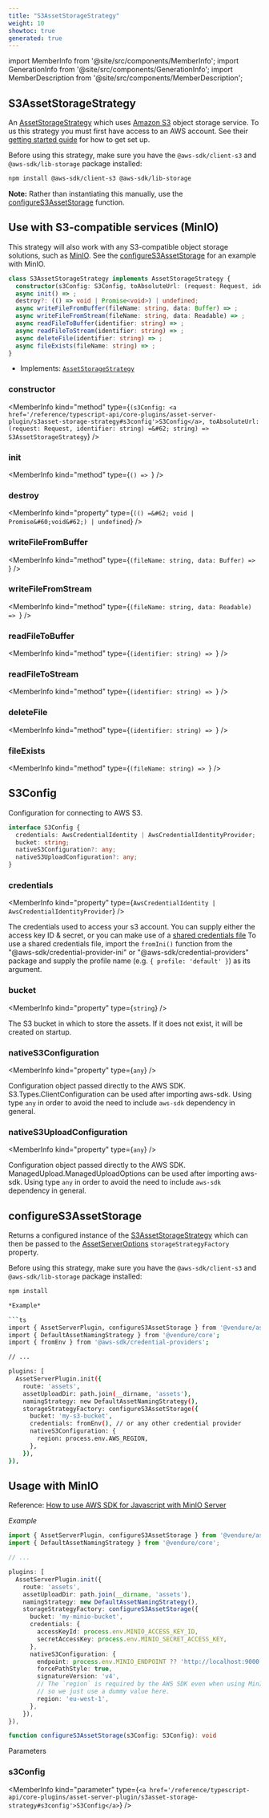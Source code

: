 ```yaml
---
title: "S3AssetStorageStrategy"
weight: 10
showtoc: true
generated: true
---
```

<!-- This file was generated from the Vendure source. Do not modify. Instead, re-run the "docs:build" script -->
import MemberInfo from '@site/src/components/MemberInfo';
import GenerationInfo from '@site/src/components/GenerationInfo';
import MemberDescription from '@site/src/components/MemberDescription';


## S3AssetStorageStrategy

<GenerationInfo sourceFile="packages/asset-server-plugin/src/s3-asset-storage-strategy.ts" sourceLine="155" packageName="@vendure/asset-server-plugin" />

An <a href='/reference/typescript-api/assets/asset-storage-strategy#assetstoragestrategy'>AssetStorageStrategy</a> which uses [Amazon S3](https://aws.amazon.com/s3/) object storage service.
To us this strategy you must first have access to an AWS account.
See their [getting started guide](https://aws.amazon.com/s3/getting-started/) for how to get set up.

Before using this strategy, make sure you have the `@aws-sdk/client-s3` and `@aws-sdk/lib-storage` package installed:

```sh
npm install @aws-sdk/client-s3 @aws-sdk/lib-storage
```

**Note:** Rather than instantiating this manually, use the <a href='/reference/typescript-api/core-plugins/asset-server-plugin/s3asset-storage-strategy#configures3assetstorage'>configureS3AssetStorage</a> function.

## Use with S3-compatible services (MinIO)
This strategy will also work with any S3-compatible object storage solutions, such as [MinIO](https://min.io/).
See the <a href='/reference/typescript-api/core-plugins/asset-server-plugin/s3asset-storage-strategy#configures3assetstorage'>configureS3AssetStorage</a> for an example with MinIO.

```ts title="Signature"
class S3AssetStorageStrategy implements AssetStorageStrategy {
  constructor(s3Config: S3Config, toAbsoluteUrl: (request: Request, identifier: string) => string)
  async init() => ;
  destroy?: (() => void | Promise<void>) | undefined;
  async writeFileFromBuffer(fileName: string, data: Buffer) => ;
  async writeFileFromStream(fileName: string, data: Readable) => ;
  async readFileToBuffer(identifier: string) => ;
  async readFileToStream(identifier: string) => ;
  async deleteFile(identifier: string) => ;
  async fileExists(fileName: string) => ;
}
```
* Implements: <code><a href='/reference/typescript-api/assets/asset-storage-strategy#assetstoragestrategy'>AssetStorageStrategy</a></code>



<div className="members-wrapper">

### constructor

<MemberInfo kind="method" type={`(s3Config: <a href='/reference/typescript-api/core-plugins/asset-server-plugin/s3asset-storage-strategy#s3config'>S3Config</a>, toAbsoluteUrl: (request: Request, identifier: string) =&#62; string) => S3AssetStorageStrategy`}   />


### init

<MemberInfo kind="method" type={`() => `}   />


### destroy

<MemberInfo kind="property" type={`(() =&#62; void | Promise&#60;void&#62;) | undefined`}   />


### writeFileFromBuffer

<MemberInfo kind="method" type={`(fileName: string, data: Buffer) => `}   />


### writeFileFromStream

<MemberInfo kind="method" type={`(fileName: string, data: Readable) => `}   />


### readFileToBuffer

<MemberInfo kind="method" type={`(identifier: string) => `}   />


### readFileToStream

<MemberInfo kind="method" type={`(identifier: string) => `}   />


### deleteFile

<MemberInfo kind="method" type={`(identifier: string) => `}   />


### fileExists

<MemberInfo kind="method" type={`(fileName: string) => `}   />




</div>


## S3Config

<GenerationInfo sourceFile="packages/asset-server-plugin/src/s3-asset-storage-strategy.ts" sourceLine="19" packageName="@vendure/asset-server-plugin" />

Configuration for connecting to AWS S3.

```ts title="Signature"
interface S3Config {
  credentials: AwsCredentialIdentity | AwsCredentialIdentityProvider;
  bucket: string;
  nativeS3Configuration?: any;
  nativeS3UploadConfiguration?: any;
}
```

<div className="members-wrapper">

### credentials

<MemberInfo kind="property" type={`AwsCredentialIdentity | AwsCredentialIdentityProvider`}   />

The credentials used to access your s3 account. You can supply either the access key ID & secret, or you can make use of a
[shared credentials file](https://docs.aws.amazon.com/sdk-for-javascript/v2/developer-guide/loading-node-credentials-shared.html)
To use a shared credentials file, import the `fromIni()` function from the "@aws-sdk/credential-provider-ini" or "@aws-sdk/credential-providers" package and supply
the profile name (e.g. `{ profile: 'default' }`) as its argument.
### bucket

<MemberInfo kind="property" type={`string`}   />

The S3 bucket in which to store the assets. If it does not exist, it will be created on startup.
### nativeS3Configuration

<MemberInfo kind="property" type={`any`}   />

Configuration object passed directly to the AWS SDK.
S3.Types.ClientConfiguration can be used after importing aws-sdk.
Using type `any` in order to avoid the need to include `aws-sdk` dependency in general.
### nativeS3UploadConfiguration

<MemberInfo kind="property" type={`any`}   />

Configuration object passed directly to the AWS SDK.
ManagedUpload.ManagedUploadOptions can be used after importing aws-sdk.
Using type `any` in order to avoid the need to include `aws-sdk` dependency in general.


</div>


## configureS3AssetStorage

<GenerationInfo sourceFile="packages/asset-server-plugin/src/s3-asset-storage-strategy.ts" sourceLine="119" packageName="@vendure/asset-server-plugin" />

Returns a configured instance of the <a href='/reference/typescript-api/core-plugins/asset-server-plugin/s3asset-storage-strategy#s3assetstoragestrategy'>S3AssetStorageStrategy</a> which can then be passed to the <a href='/reference/typescript-api/core-plugins/asset-server-plugin/asset-server-options#assetserveroptions'>AssetServerOptions</a>
`storageStrategyFactory` property.

Before using this strategy, make sure you have the `@aws-sdk/client-s3` and `@aws-sdk/lib-storage` package installed:

```sh
npm install

*Example*

```ts
import { AssetServerPlugin, configureS3AssetStorage } from '@vendure/asset-server-plugin';
import { DefaultAssetNamingStrategy } from '@vendure/core';
import { fromEnv } from '@aws-sdk/credential-providers';

// ...

plugins: [
  AssetServerPlugin.init({
    route: 'assets',
    assetUploadDir: path.join(__dirname, 'assets'),
    namingStrategy: new DefaultAssetNamingStrategy(),
    storageStrategyFactory: configureS3AssetStorage({
      bucket: 'my-s3-bucket',
      credentials: fromEnv(), // or any other credential provider
      nativeS3Configuration: {
        region: process.env.AWS_REGION,
      },
    }),
}),
```

## Usage with MinIO

Reference: [How to use AWS SDK for Javascript with MinIO Server](https://docs.min.io/docs/how-to-use-aws-sdk-for-javascript-with-minio-server.html)

*Example*

```ts
import { AssetServerPlugin, configureS3AssetStorage } from '@vendure/asset-server-plugin';
import { DefaultAssetNamingStrategy } from '@vendure/core';

// ...

plugins: [
  AssetServerPlugin.init({
    route: 'assets',
    assetUploadDir: path.join(__dirname, 'assets'),
    namingStrategy: new DefaultAssetNamingStrategy(),
    storageStrategyFactory: configureS3AssetStorage({
      bucket: 'my-minio-bucket',
      credentials: {
        accessKeyId: process.env.MINIO_ACCESS_KEY_ID,
        secretAccessKey: process.env.MINIO_SECRET_ACCESS_KEY,
      },
      nativeS3Configuration: {
        endpoint: process.env.MINIO_ENDPOINT ?? 'http://localhost:9000',
        forcePathStyle: true,
        signatureVersion: 'v4',
        // The `region` is required by the AWS SDK even when using MinIO,
        // so we just use a dummy value here.
        region: 'eu-west-1',
      },
    }),
}),
```

```ts title="Signature"
function configureS3AssetStorage(s3Config: S3Config): void
```
Parameters

### s3Config

<MemberInfo kind="parameter" type={`<a href='/reference/typescript-api/core-plugins/asset-server-plugin/s3asset-storage-strategy#s3config'>S3Config</a>`} />

